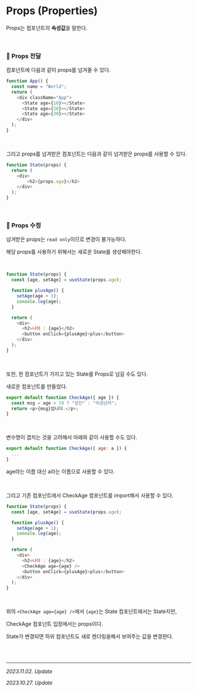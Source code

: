 # Props (Properties)

Props는 컴포넌트의 **속성값**을 말한다.

<br>

### 🔸 Props 전달

컴포넌트에 다음과 같이 props를 넘겨줄 수 있다.

```js
function App() {
  const name = "World";
  return (
    <div className="App">
      <State age={10}></State>
      <State age={20}></State>
      <State age={30}></State>
    </div>
  );
}
```

<br>

그리고 props를 넘겨받은 컴포넌트는 다음과 같이 넘겨받은 props를 사용할 수 있다.

```js
function State(props) {
  return (
    <div>
        <h2>{props.age}</h2>
    </div>
  );
}
```

<br>

### 🔸 Props 수정

넘겨받은 props는 `read only`이므로 변경이 불가능하다.

해당 props를 사용하기 위해서는 새로운 State를 생성해야한다.

<br>

```js
function State(props) {
  const [age, setAge] = useState(props.age);

  function plusAge() {
    setAge(age + 1);
    console.log(age);
  }

  return (
    <div>
      <h2>나이 : {age}</h2>
      <button onClick={plusAge}>plus</button>
    </div>
  );
}
```

<br>

또한, 한 컴포넌트가 가지고 있는 State를 Props로 넘길 수도 있다.

새로운 컴포넌트를 만들었다.

```js
export default function CheckAge({ age }) {
  const msg = age > 19 ? "성인" : "미성년자";
  return <p>{msg}입니다.</p>;
}
```

<br>

변수명이 겹치는 것을 고려해서 아래와 같이 사용할 수도 있다.

```js
export default function CheckAge({ age: a }) {
  ...
}
```

age라는 이름 대신 a라는 이름으로 사용할 수 있다.

<br>

그리고 기존 컴포넌트에서 CheckAge 컴포넌트를 import해서 사용할 수 있다.

```js
function State(props) {
  const [age, setAge] = useState(props.age);

  function plusAge() {
    setAge(age + 1);
    console.log(age);
  }

  return (
    <div>
      <h2>나이 : {age}</h2>
      <CheckAge age={age} />
      <button onClick={plusAge}>plus</button>
    </div>
  );
}
```

<br>

위의 `<CheckAge age={age} />`에서 `{age}`는 State 컴포넌트에서는 State지만,  

CheckAge 컴포넌트 입장에서는 props이다.

State가 변경되면 하위 컴포넌트도 새로 렌더링을해서 보여주는 값을 변경한다.

<br><br>

---

_2023.11.02. Update_

_2023.10.27. Update_
